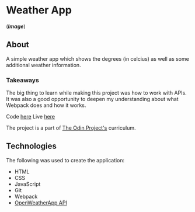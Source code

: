 # Weather App

(***Image***)

## About
A simple weather app which shows the degrees (in celcius) as well as some additional weather information.

### Takeaways
The big thing to learn while making this project was how to work with APIs. It was also a good opportunity to deepen my understanding about what Webpack does and how it works. 

Code [here](github.com/nudd3/weather-app)
Live [here](asdkads)

The project is a part of [The Odin Project's](www.theodinproject.com) curriculum. 


## Technologies

The following was used to create the application:

* HTML
* CSS
* JavaScript
* Git
* Webpack
* [OpenWeatherApp API](OpenWeatherApp.com)


